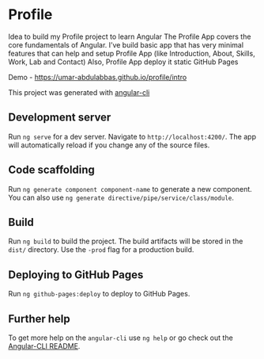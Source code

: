 # Profile
Idea to build my Profile project to learn Angular 
The Profile App covers the core fundamentals of Angular. I’ve build basic app that has very minimal features that can help and setup Profile App (like Introduction, About, Skills, Work, Lab and Contact) Also, Profile App deploy it static GitHub Pages

Demo - https://umar-abdulabbas.github.io/profile/intro

This project was generated with [angular-cli](https://github.com/angular/angular-cli) 


## Development server
Run `ng serve` for a dev server. Navigate to `http://localhost:4200/`. The app will automatically reload if you change any of the source files.

## Code scaffolding

Run `ng generate component component-name` to generate a new component. You can also use `ng generate directive/pipe/service/class/module`.

## Build

Run `ng build` to build the project. The build artifacts will be stored in the `dist/` directory. Use the `-prod` flag for a production build.

## Deploying to GitHub Pages

Run `ng github-pages:deploy` to deploy to GitHub Pages.

## Further help

To get more help on the `angular-cli` use `ng help` or go check out the [Angular-CLI README](https://github.com/angular/angular-cli/blob/master/README.md).
